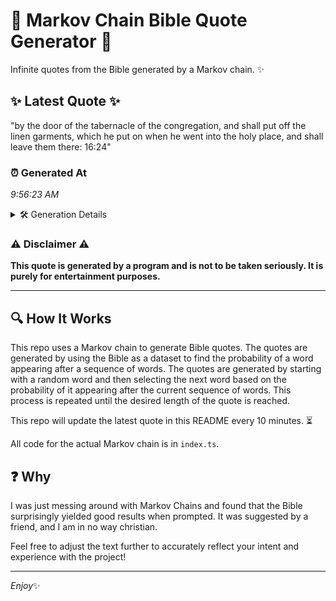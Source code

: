 # 📖 Markov Chain Bible Quote Generator 📖

Infinite quotes from the Bible generated by a Markov chain. ✨

## ✨ Latest Quote ✨
"by the door of the tabernacle of the congregation, and shall put off the linen garments, which he put on when he went into the holy place, and shall leave them there: 16:24"

### ⏰ Generated At
*9:56:23 AM*

<details>
    <summary>🛠️ Generation Details</summary>
    <p>
        <strong>🌱 Seed:</strong> by<br>
        <strong>🔄 Iterations:</strong> 32<br>
        <strong>📜 Context History:</strong><br>[ by ]: the<br>[ by, the ]: door<br>[ by, the, door ]: of<br>[ by, the, door, of ]: the<br>[ by, the, door, of, the ]: tabernacle<br>[ by, the, door, of, the, tabernacle ]: of<br>[ the, door, of, the, tabernacle, of ]: the<br>[ door, of, the, tabernacle, of, the ]: congregation,<br>[ of, the, tabernacle, of, the, congregation, ]: and<br>[ the, tabernacle, of, the, congregation,, and ]: shall<br>[ tabernacle, of, the, congregation,, and, shall ]: put<br>[ of, the, congregation,, and, shall, put ]: off<br>[ the, congregation,, and, shall, put, off ]: the<br>[ congregation,, and, shall, put, off, the ]: linen<br>[ and, shall, put, off, the, linen ]: garments,<br>[ shall, put, off, the, linen, garments, ]: which<br>[ put, off, the, linen, garments,, which ]: he<br>[ off, the, linen, garments,, which, he ]: put<br>[ the, linen, garments,, which, he, put ]: on<br>[ linen, garments,, which, he, put, on ]: when<br>[ garments,, which, he, put, on, when ]: he<br>[ which, he, put, on, when, he ]: went<br>[ he, put, on, when, he, went ]: into<br>[ put, on, when, he, went, into ]: the<br>[ on, when, he, went, into, the ]: holy<br>[ when, he, went, into, the, holy ]: place,<br>[ he, went, into, the, holy, place, ]: and<br>[ went, into, the, holy, place,, and ]: shall<br>[ into, the, holy, place,, and, shall ]: leave<br>[ the, holy, place,, and, shall, leave ]: them<br>[ holy, place,, and, shall, leave, them ]: there:<br>[ place,, and, shall, leave, them, there: ]: 16:24<br>
    </p>
</details>

### ⚠️ Disclaimer ⚠️
**This quote is generated by a program and is not to be taken seriously. It is purely for entertainment purposes.**

---

## 🔍 How It Works

This repo uses a Markov chain to generate Bible quotes. The quotes are generated by using the Bible as a dataset to find the probability of a word appearing after a sequence of words. The quotes are generated by starting with a random word and then selecting the next word based on the probability of it appearing after the current sequence of words. This process is repeated until the desired length of the quote is reached.

This repo will update the latest quote in this README every 10 minutes. ⏳

All code for the actual Markov chain is in `index.ts`.

## ❓ Why

I was just messing around with Markov Chains and found that the Bible surprisingly yielded good results when prompted. 
It was suggested by a friend, and I am in no way christian.

Feel free to adjust the text further to accurately reflect your intent and experience with the project!

---

*Enjoy*✨
